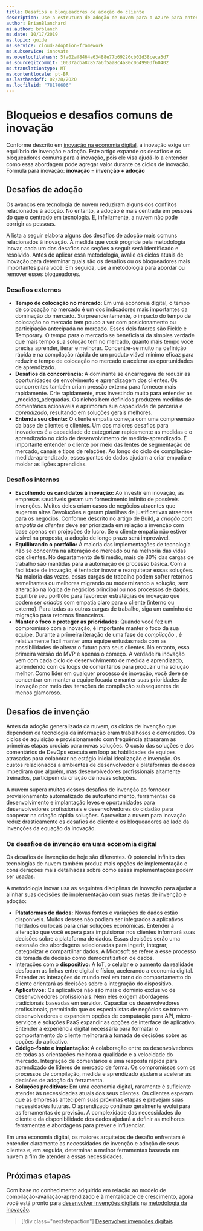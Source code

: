 ```yaml
---
title: Desafios e bloqueadores de adoção do cliente
description: Use a estrutura de adoção de nuvem para o Azure para entender os desafios comuns relacionados à adoção e à invenções da inovação.
author: BrianBlanchard
ms.author: brblanch
ms.date: 10/17/2019
ms.topic: guide
ms.service: cloud-adoption-framework
ms.subservice: innovate
ms.openlocfilehash: 5fa02af8464a63488e77b69226cb02d38ceca5d7
ms.sourcegitcommit: 10637acba8c857a6f5aa8c4a80c0649903f60402
ms.translationtype: MT
ms.contentlocale: pt-BR
ms.lasthandoff: 02/28/2020
ms.locfileid: "78170606"
---
```

# <a name="common-blockers-and-challenges-to-innovation"></a>Bloqueios e desafios comuns de inovação

Conforme descrito em [inovação na economia digital](./index.md), a inovação exige um equilíbrio de invenção e adoção. Este artigo expande os desafios e os bloqueadores comuns para a inovação, pois ele visa ajudá-lo a entender como essa abordagem pode agregar valor durante os ciclos de inovação. Fórmula para inovação: **inovação = invenção + adoção**

## <a name="adoption-challenges"></a>Desafios de adoção

Os avanços em tecnologia de nuvem reduziram alguns dos conflitos relacionados à adoção. No entanto, a adoção é mais centrada em pessoas do que o centrado em tecnologia. E, infelizmente, a nuvem não pode corrigir as pessoas.

A lista a seguir elabora alguns dos desafios de adoção mais comuns relacionados à inovação. À medida que você progride pela metodologia inovar, cada um dos desafios nas seções a seguir será identificado e resolvido. Antes de aplicar essa metodologia, avalie os ciclos atuais de inovação para determinar quais são os desafios ou os bloqueadores mais importantes para você. Em seguida, use a metodologia para abordar ou remover esses bloqueadores.

### <a name="external-challenges"></a>Desafios externos

- **Tempo de colocação no mercado:** Em uma economia digital, o tempo de colocação no mercado é um dos indicadores mais importantes da dominação do mercado. Surpreendentemente, o impacto do tempo de colocação no mercado tem pouco a ver com posicionamento ou participação antecipada no mercado. Esses dois fatores são Fickle e Temporary. O tempo para o mercado se beneficiará da simples verdade que mais tempo sua solução tem no mercado, quanto mais tempo você precisa aprender, iterar e melhorar. Concentre-se muito na definição rápida e na compilação rápida de um produto viável mínimo eficaz para reduzir o tempo de colocação no mercado e acelerar as oportunidades de aprendizado.
- **Desafios da concorrência:** A dominante se encarregava de reduzir as oportunidades de envolvimento e aprendizagem dos clientes. Os concorrentes também criam pressão externa para fornecer mais rapidamente. Crie rapidamente, mas investindo muito para entender as _medidas_adequadas. Os nichos bem definidos produzem medidas de comentários acionáveis e aprimoram sua capacidade de parceria e _aprendizado_, resultando em soluções gerais melhores.
- **Entenda seu cliente:** O cliente empatia começa com uma compreensão da base de clientes e clientes. Um dos maiores desafios para inovadores é a capacidade de categorizar rapidamente as medidas e o aprendizado no ciclo de desenvolvimento de medida-aprendizado. É importante entender o cliente por meio das lentes de segmentação de mercado, canais e tipos de relações. Ao longo do ciclo de compilação-medida-aprendizado, esses pontos de dados ajudam a criar empatia e moldar as lições aprendidas.

### <a name="internal-challenges"></a>Desafios internos

- **Escolhendo os candidatos à inovação:** Ao investir em inovação, as empresas saudáveis geram um fornecimento infinito de possíveis invenções. Muitos deles criam casos de negócios atraentes que sugerem altas Devoluções e geram planilhas de justificativas atraentes para os negócios. Conforme descrito no artigo de Build, a *criação com empatia de clientes* deve ser priorizada em relação à invenção com base apenas em projeções de lucro. Se o cliente empatia não estiver visível na proposta, a adoção de longo prazo será improvável.
- **Equilibrando o portfólio:** A maioria das implementações de tecnologia não se concentra na alteração do mercado ou na melhoria das vidas dos clientes. No departamento de ti médio, mais de 80% das cargas de trabalho são mantidas para a automação de processo básica. Com a facilidade de inovação, é tentador inovar e rearquitetar essas soluções. Na maioria das vezes, essas cargas de trabalho podem sofrer retornos semelhantes ou melhores migrando ou modernizando a solução, sem alteração na lógica de negócios principal ou nos processos de dados. Equilibre seu portfólio para favorecer estratégias de inovação que podem ser _criadas_ com empatia claro para o cliente (interno ou externo). Para todas as outras cargas de trabalho, siga um caminho de migração para retornos financeiros.
- **Manter o foco e proteger as prioridades:** Quando você fez um compromisso com a inovação, é importante manter o foco da sua equipe. Durante a primeira iteração de uma fase de *compilação* , é relativamente fácil manter uma equipe entusiasmada com as possibilidades de alterar o futuro para seus clientes. No entanto, essa primeira versão do MVP é apenas o começo. A verdadeira inovação vem com cada ciclo de desenvolvimento de medida e aprendizado, aprendendo com os loops de comentários para produzir uma solução melhor. Como líder em qualquer processo de inovação, você deve se concentrar em manter a equipe focada e manter suas prioridades de inovação por meio das iterações de compilação subsequentes de menos glamoroso.

## <a name="invention-challenges"></a>Desafios de invenção

Antes da adoção generalizada da nuvem, os ciclos de invenção que dependem da tecnologia da informação eram trabalhosos e demorados. Os ciclos de aquisição e provisionamento com frequência atrasaram as primeiras etapas cruciais para novas soluções. O custo das soluções e dos comentários de DevOps executa em loop as habilidades de equipes atrasadas para colaborar no estágio inicial idealização e invenção. Os custos relacionados a ambientes de desenvolvedor e plataformas de dados impediram que alguém, mas desenvolvedores profissionais altamente treinados, participem da criação de novas soluções.

A nuvem supera muitos desses desafios de invenção ao fornecer provisionamento automatizado de autoatendimento, ferramentas de desenvolvimento e implantação leves e oportunidades para desenvolvedores profissionais e desenvolvedores do cidadão para cooperar na criação rápida soluções. Aproveitar a nuvem para inovação reduz drasticamente os desafios do cliente e os bloqueadores ao lado da invenções da equação da inovação.

### <a name="invention-challenges-in-a-digital-economy"></a>Os desafios de invenção em uma economia digital

Os desafios de invenção de hoje são diferentes. O potencial infinito das tecnologias de nuvem também produz mais opções de implementação e considerações mais detalhadas sobre como essas implementações podem ser usadas.

A metodologia inovar usa as seguintes disciplinas de inovação para ajudar a alinhar suas decisões de implementação com suas metas de invenção e adoção:

- **Plataformas de dados:** Novas fontes e variações de dados estão disponíveis. Muitos desses não podiam ser integrados a aplicativos herdados ou locais para criar soluções econômicas. Entender a alteração que você espera para impulsionar nos clientes informará suas decisões sobre a plataforma de dados. Essas decisões serão uma extensão das abordagens selecionadas para ingerir, integrar, categorizar e compartilhar dados. A Microsoft se refere a esse processo de tomada de decisão como democratization de dados.
- Interações com o **dispositivo:** A IoT, o celular e o aumento da realidade desfocam as linhas entre digital e físico, acelerando a economia digital. Entender as interações do mundo real em torno do comportamento do cliente orientará as decisões sobre a integração do dispositivo.
- **Aplicativos:** Os aplicativos não são mais o domínio exclusivo de desenvolvedores profissionais. Nem eles exigem abordagens tradicionais baseadas em servidor. Capacitar os desenvolvedores profissionais, permitindo que os especialistas de negócios se tornem desenvolvedores e expandam opções de computação para API, micro-serviços e soluções PaaS expandir as opções de interface de aplicativo. Entender a experiência digital necessária para formatar o comportamento do cliente melhorará a tomada de decisões sobre as opções do aplicativo.
- **Código-fonte e implantação:** A colaboração entre os desenvolvedores de todas as orientações melhora a qualidade e a velocidade do mercado. Integração de comentários e uma resposta rápida para aprendizado de líderes de mercado de forma. Os compromissos com os processos de compilação, medida e aprendizado ajudam a acelerar as decisões de adoção da ferramenta.
- **Soluções preditivas:** Em uma economia digital, raramente é suficiente atender às necessidades atuais dos seus clientes. Os clientes esperam que as empresas antecipem suas próximas etapas e prevejam suas necessidades futuras. O aprendizado contínuo geralmente evolui para as ferramentas de previsão. A complexidade das necessidades do cliente e da disponibilidade dos dados ajudará a definir as melhores ferramentas e abordagens para prever e influenciar.

Em uma economia digital, os maiores arquitetos de desafio enfrentam é entender claramente as necessidades de invenção e adoção de seus clientes e, em seguida, determinar a melhor ferramentas baseada em nuvem a fim de atender a essas necessidades.

## <a name="next-steps"></a>Próximas etapas

Com base no conhecimento adquirido em relação ao modelo de compilação-avaliação-aprendizado e à mentalidade de crescimento, agora você está pronto para [desenvolver invenções digitais](./invention.md) na [metodologia da inovação](./index.md).

> [!div class="nextstepaction"]
> [Desenvolver invenções digitais](./invention.md)
